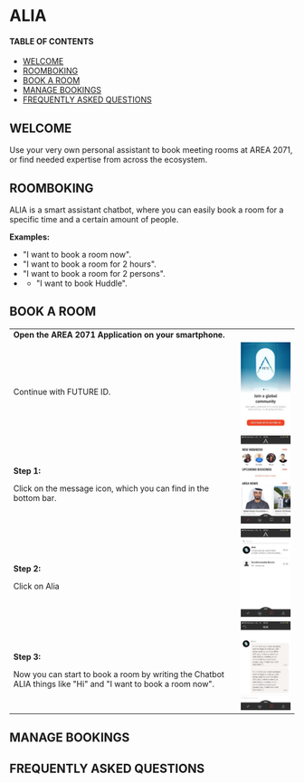 # ALIA
#### TABLE OF CONTENTS

* [WELCOME](#welcome)
* [ROOMBOKING](#roombooking)
* [BOOK A ROOM](#book-a-room)
* [MANAGE BOOKINGS](#manage-bookings)
* [FREQUENTLY ASKED QUESTIONS](#frequently-asked-questions)

## WELCOME <br>
Use your very own personal assistant to book meeting rooms at AREA 2071, or find needed expertise from across the ecosystem.

## ROOMBOKING <br>

ALIA is a smart assistant chatbot, where you can easily book a room for a specific time and a certain amount of people.

**Examples:** 
* "I want to book a room now".
* "I want to book a room for 2 hours". 
* "I want to book a room for 2 persons". 
* * "I want to book Huddle".

## BOOK A ROOM <br>

<table>
  <thead>
  </thead>
  <tbody>
    <tr>
    <tr><td colspan="3"><b>Open the AREA 2071 Application on your smartphone.</b></td>      
    </tr>
    <tr>
      <td style="text-align: left"><p><b></b></p>Continue with FUTURE ID.</td>
      <td style="text-align: center"><img src="connectwithfutureid.jpg" alt="Connect with future id"></td>
    </tr>
    <tr>
    <td style="text-align: left"><p><b>Step 1:</b></p>Click on the message icon, which you can find in the bottom bar.</td>
    <td style="text-align: center"><img src="alia.jpg" alt="Alia Step 1"></td>
    </tr>
    <tr>
    <td style="text-align: left"><p><b>Step 2:</b></p>Click on Alia</td>
    <td style="text-align: center"><img src="alia01.jpg" alt="Alia Step 2"></td>
    </tr>
    <tr>
    <td style="text-align: left"><p><b>Step 3:</b></p>Now you can start to book a room by writing the Chatbot ALIA things like "Hi" and "I want to book a room now".</td>
    <td style="text-align: center"><img src="alia02.jpg" alt="Alia Step 3"></td>
    </tr>
  </tbody>
</table>

## MANAGE BOOKINGS <br>

## FREQUENTLY ASKED QUESTIONS <br>
